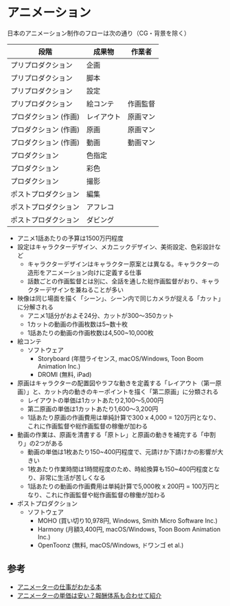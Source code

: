 # アニメーション

日本のアニメーション制作のフローは次の通り（CG・背景を除く）

| 段階                  | 成果物     | 作業者   |
| --------------------- | ---------- | -------- |
| プリプロダクション    | 企画       |          |
| プリプロダクション    | 脚本       |          |
| プリプロダクション    | 設定       |          |
| プリプロダクション    | 絵コンテ   | 作画監督 |
| プロダクション (作画) | レイアウト | 原画マン |
| プロダクション (作画) | 原画       | 原画マン |
| プロダクション (作画) | 動画       | 動画マン |
| プロダクション        | 色指定     |          |
| プロダクション        | 彩色       |          |
| プロダクション        | 撮影       |          |
| ポストプロダクション  | 編集       |          |
| ポストプロダクション  | アフレコ   |          |
| ポストプロダクション  | ダビング   |          |

- アニメ1話あたりの予算は1500万円程度
- 設定はキャラクターデザイン、メカニックデザイン、美術設定、色彩設計など
  - キャラクターデザインはキャラクター原案とは異なる。キャラクターの造形をアニメーション向けに定義する仕事
  - 話数ごとの作画監督とは別に、全話を通した総作画監督がおり、キャラクターデザインを兼ねることが多い
- 映像は同じ場面を描く「シーン」、シーン内で同じカメラが捉える「カット」に分解される
  - アニメ1話分がおよそ24分、カットが300〜350カット
  - 1カットの動画の作画枚数は5~数十枚
  - 1話あたりの動画の作画枚数は4,500~10,000枚
- 絵コンテ
  - ソフトウェア
    - Storyboard (年間ライセンス, macOS/Windows, Toon Boom Animation Inc.)
    - DROMI (無料, iPad)
- 原画はキャラクターの配置図やラフな動きを定義する「レイアウト（第一原画）」と、カット内の動きのキーポイントを描く「第二原画」に分類される
  - レイアウトの単価は1カットあたり2,100〜5,000円
  - 第二原画の単価は1カットあたり1,600〜3,200円
  - 1話あたり原画の作画費用は単純計算で300 x 4,000 = 120万円となり、これに作画監督や総作画監督の稼働が加わる
- 動画の作業は、原画を清書する「原トレ」と原画の動きを補完する「中割り」の2つがある
  - 動画の単価は1枚あたり150~400円程度で、元請けか下請けかの影響が大きい
  - 1枚あたり作業時間は1時間程度のため、時給換算も150~400円程度となり、非常に生活が苦しくなる
  - 1話あたりの動画の作画費用は単純計算で5,000枚 x 200円  = 100万円となり、これに作画監督や総作画監督の稼働が加わる
- ポストプロダクション
  - ソフトウェア
    - MOHO (買い切り10,978円, Windows, Smith Micro Software Inc.)
    - Harmony (月額3,400円, macOS/Windows, Toon Boom Animation Inc.)
    - OpenToonz (無料, macOS/Windows, ドワンゴ et al.)

## 参考

- [アニメーターの仕事がわかる本](https://amzn.to/40h6wZa)
- [アニメーターの単価は安い？報酬体系も合わせて紹介](https://creator.levtech.jp/tips/article/195/)
